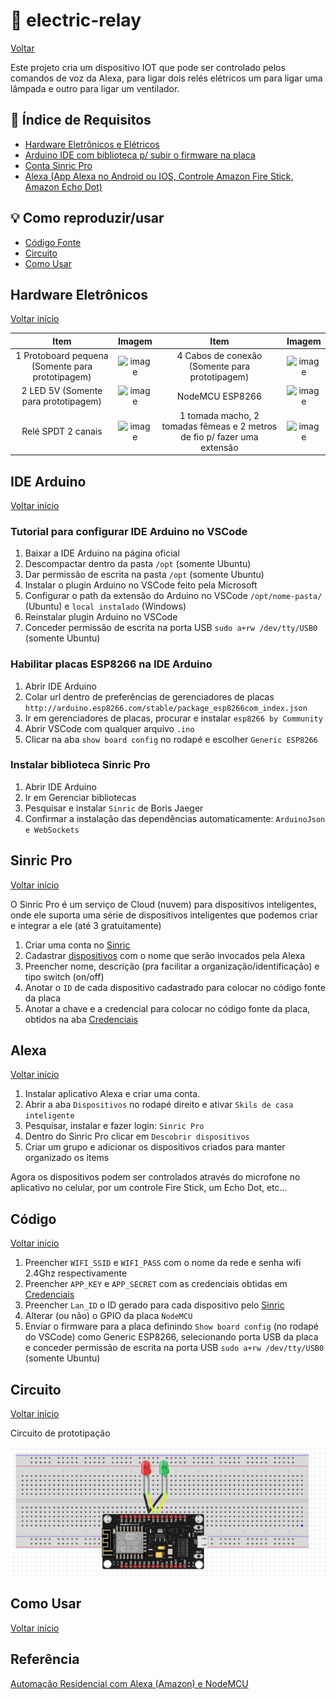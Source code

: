 # :electric_plug: electric-relay

[Voltar](https://github.com/sganzerla/alexa-projects)

Este projeto cria um dispositivo IOT que pode ser controlado pelos comandos de voz da Alexa, para ligar dois relés elétricos um para ligar uma lâmpada e outro para ligar um ventilador.

<a id="index"></a>

## :card_index: Índice de Requisitos

- [Hardware Eletrônicos e Elétricos](#hardware)
- [Arduino IDE com biblioteca p/ subir o firmware na placa](#ide)
- [Conta Sinric Pro](#sinric)
- [Alexa (App Alexa no Android ou IOS, Controle Amazon Fire Stick, Amazon Echo Dot)](#alexa)

## :bulb: Como reproduzir/usar

- [Código Fonte](#code)
- [Circuito](#circuit)
- [Como Usar](#use)
  
<a id="hardware"></a>

## Hardware Eletrônicos

[Voltar início](#index)

Item | Imagem | Item | Imagem
:------------------------: | :------------------------: | :------------------------: | :------------------------: |  
 1 Protoboard pequena (Somente para prototipagem) | ![image](https://user-images.githubusercontent.com/22710963/77499362-a8574a80-6e30-11ea-9744-a15c3206fd50.png) | 4 Cabos de conexão (Somente para prototipagem) | ![image](https://user-images.githubusercontent.com/22710963/77499606-5662f480-6e31-11ea-96fd-9e268dceb50f.png)
 2 LED 5V  (Somente para prototipagem)| ![image](https://user-images.githubusercontent.com/22710963/103470252-f64d9700-4d4e-11eb-908e-9c8fcf4fcd8c.png) | NodeMCU ESP8266 |  ![image](https://user-images.githubusercontent.com/22710963/79626592-9e5ef980-8107-11ea-8245-9ef23642a350.png)
 Relé SPDT 2 canais | ![image](https://user-images.githubusercontent.com/22710963/103469260-4c1b4280-4d41-11eb-90bb-0120b21ff696.png) | 1 tomada macho, 2 tomadas fêmeas e 2 metros de fio p/ fazer uma extensão  |  ![image](https://user-images.githubusercontent.com/22710963/103470387-8fc97880-4d50-11eb-9ab1-98e7a7c6170b.png)

<a id="ide"></a>

## IDE Arduino

[Voltar início](#index)

### Tutorial para configurar IDE Arduino no VSCode

1. Baixar a IDE Arduino na página oficial
2. Descompactar dentro da pasta `/opt` (somente Ubuntu)
3. Dar permissão de escrita na pasta `/opt` (somente Ubuntu)
4. Instalar o plugin Arduino no VSCode feito pela Microsoft
5. Configurar o path da extensão do Arduino no VSCode `/opt/nome-pasta/` (Ubuntu) e `local instalado` (Windows)
6. Reinstalar plugin Arduino no VSCode
7. Conceder permissão de escrita na porta USB `sudo a+rw /dev/tty/USB0` (somente Ubuntu)

### Habilitar placas ESP8266 na IDE Arduino

1. Abrir IDE Arduino
2. Colar url dentro de preferências de gerenciadores de placas `http://arduino.esp8266.com/stable/package_esp8266com_index.json`
3. Ir em gerenciadores de placas, procurar e instalar `esp8266 by Community`
4. Abrir VSCode com qualquer arquivo `.ino`
5. Clicar na aba `show board config` no rodapé e escolher `Generic ESP8266`

### Instalar biblioteca Sinric Pro

1. Abrir IDE Arduino
2. Ir em Gerenciar bibliotecas
3. Pesquisar e instalar `Sinric` de Boris Jaeger
4. Confirmar a instalação das dependências automaticamente: `ArduinoJson e WebSockets`

<a id="sinric"></a>

## Sinric Pro

[Voltar início](#index)

O Sinric Pro é um serviço de Cloud (nuvem) para dispositivos inteligentes, onde ele suporta uma série de dispositivos inteligentes que podemos criar e integrar a ele (até 3 gratuitamente)

1. Criar uma conta no [Sinric](https://portal.sinric.pro/register)
2. Cadastrar [dispositivos](https://portal.sinric.pro/device/list) com o nome que serão invocados pela Alexa
3. Preencher nome, descrição (pra facilitar a organização/identificação) e tipo switch (on/off)
4. Anotar o `ID` de cada dispositivo cadastrado para colocar no código fonte da placa
5. Anotar a chave e a credencial para colocar no código fonte da placa, obtidos na aba [Credenciais](https://portal.sinric.pro/credential/list)

<a id="alexa"></a>

## Alexa

[Voltar início](#index)

1. Instalar aplicativo Alexa e criar uma conta.
2. Abrir a aba `Dispositivos` no rodapé direito e ativar `Skils de casa inteligente`
3. Pesquisar, instalar e fazer login: `Sinric Pro`
4. Dentro do Sinric Pro clicar em `Descobrir dispositivos`
5. Criar um grupo e adicionar os dispositivos criados para manter organizado os items

Agora os dispositivos podem ser controlados através do microfone no aplicativo no celular, por um controle Fire Stick, um Echo Dot, etc...

<a id="code"></a>

## Código

[Voltar início](#index)

1. Preencher `WIFI_SSID` e `WIFI_PASS` com o nome da rede e senha wifi 2.4Ghz respectivamente
2. Preencher `APP_KEY` e `APP_SECRET`  com as credenciais obtidas em [Credenciais](https://portal.sinric.pro/credential/list)
3. Preencher `Lan_ID` o ID gerado para cada dispositivo pelo [Sinric](https://portal.sinric.pro/device/list)
4. Alterar (ou não) o GPIO da placa `ǸodeMCU`
5. Enviar o firmware para a placa definindo `Show board config` (no rodapé do VSCode) como Generic ESP8266, selecionando porta USB da placa e conceder permissão de escrita na porta USB `sudo a+rw /dev/tty/USB0` (somente Ubuntu)

<a id="circuit"></a>

## Circuito

[Voltar início](#index)

Circuito de prototipação

![image](resources/proto.png)

<a id="use"></a>

## Como Usar

[Voltar início](#index)

## Referência

[Automação Residencial com Alexa (Amazon) e NodeMCU](https://blog.eletrogate.com/automacao-residencial-com-alexa-amazon-e-nodemcu/)
